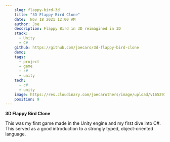 ```yaml
---
    slug: flappy-bird-3d
    title: "3D Flappy Bird Clone"
    date:  Nov 18 2021 12:00 AM
    author: Joe
    description: Flappy Bird in 3D reimagined in 3D
    stack: 
      - Unity
      - C#
    github: https://github.com/joecaro/3d-flappy-bird-clone
    demo:
    tags:
      - project 
      - game
      - c#
      - unity
    tech:
      - c#
      - unity
    image: https://res.cloudinary.com/joecarothers/image/upload/v1652918001/misc/Projects/flappy-mockup_i1yhqo_abf38k.png
    position: 9
---
```


**3D Flappy Bird Clone**

This was my first game made in the Unity engine and my first dive into C#. This served as a good introduction to a strongly typed, object-oriented language.
